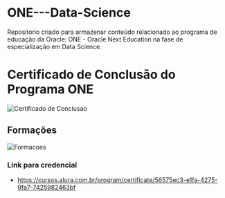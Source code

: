 # ONE---Data-Science
Repositório criado para armazenar conteúdo relacionado ao programa de educação da Oracle: ONE - Oracle Next Education na fase de especialização em Data Science.


# Certificado de Conclusão do Programa ONE

![Certificado de Conclusao](https://github.com/user-attachments/assets/6aaa3544-26ae-42a4-beae-447e41f04753)

## Formações

![Formacoes](https://github.com/user-attachments/assets/8ba54bd1-bdb8-4e78-ad99-33627de0f250)

### Link para credencial

- https://cursos.alura.com.br/program/certificate/56575ec3-e1fa-4275-9fa7-7425982463bf

